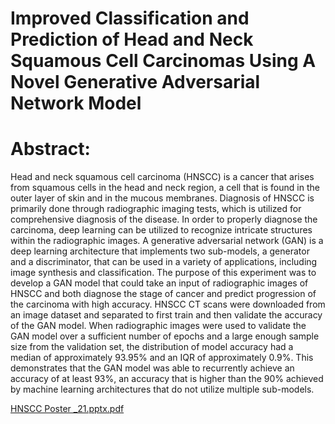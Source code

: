 # Improved Classification and Prediction of Head and Neck Squamous Cell Carcinomas Using A Novel Generative Adversarial Network Model

# Abstract:

Head and neck squamous cell carcinoma (HNSCC) is a cancer that arises from squamous cells in the head
and neck region, a cell that is found in the outer layer of skin and in the mucous membranes. Diagnosis of
HNSCC is primarily done through radiographic imaging tests, which is utilized for comprehensive diagnosis of
the disease. In order to properly diagnose the carcinoma, deep learning can be utilized to recognize intricate
structures within the radiographic images. A generative adversarial network (GAN) is a deep learning architecture
that implements two sub-models, a generator and a discriminator, that can be used in a variety of applications,
including image synthesis and classification. The purpose of this experiment was to develop a GAN model that
could take an input of radiographic images of HNSCC and both diagnose the stage of cancer and predict
progression of the carcinoma with high accuracy. HNSCC CT scans were downloaded from an image dataset and
separated to first train and then validate the accuracy of the GAN model. When radiographic images were used to
validate the GAN model over a sufficient number of epochs and a large enough sample size from the validation
set, the distribution of model accuracy had a median of approximately 93.95% and an IQR of approximately
0.9%. This demonstrates that the GAN model was able to recurrently achieve an accuracy of at least 93%, an
accuracy that is higher than the 90% achieved by machine learning architectures that do not utilize multiple
sub-models.

[HNSCC Poster _21.pptx.pdf](https://github.com/ashwinparthas/GAN-HeadNeck-Cancer/files/10691342/HNSCC.Poster._21.pptx.pdf)
